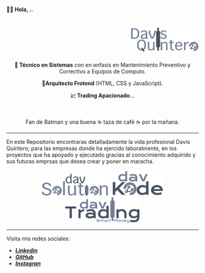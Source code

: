 **👋🏾 Hola, ..**

<div align="right">

# <img width="180" height="auto"  src="assets/img/logo/DavisQuintero.svg" alt="Logo_DavisQuintero" >

</div>

<div align="center">
  <p>
    <b>💾 Técnico en Sistemas</b> con en enfasis en Mantenimiento Preventivo y Correctivo a Equipos de Computo.
  </p>
  <p>
    <b>🚀Arquitecto Frotend</b> (HTML, CSS y JavaScript).
  </p>
  <p>
    <b>📈 Trading Apacionado</b>...
  </p>
</div>

<br>

<p align="center">Fan de Batman y una buena ☕ taza de café ☕ por la mañana.</p>

---

En este Repositorio encontraras detalladamente la vida profesional Davis Quintero; para las empresas donde ha ejercido laboralmente, en los proyectos que ha apoyado y ejecutado gracias al conocimiento adquirido y sus futuras emprsas que desea crear y poner en maracha.

<div align="center">
  <img width="180" height="auto" src="assets/img/logo/davSolution.svg" alt="">
  <img width="140" height="auto" src="assets/img/logo/davCode.svg" alt="">
  <img width="200" height="auto" src="assets/img/logo/davTrading.svg" alt="">
</div>

---

Visita mis redes sociales:

- <a href="https://www.linkedin.com/in/davisquintero/" target="_blank" class="dav-hover-scale  social-icon"> _**Linkedin**_ </a>
- <a href="https://github.com/davkintero" target="_blank" class="dav-hover-scale  social-icon"> _**GitHub**_ </a>
- <a href="https://www.instagram.com/davkintero1/" class="dav-hover-scale  social-icon"> _**Instagran**_ </a>
